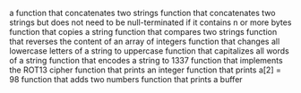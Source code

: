 a function that concatenates two strings
function that concatenates two strings but does not need to be null-terminated if it contains n or more bytes
function that copies a string
function that compares two strings
function that reverses the content of an array of integers
function that changes all lowercase letters of a string to uppercase
function that capitalizes all words of a string
function that encodes a string to 1337
function that implements the ROT13 cipher
function that prints an integer
function that prints a[2] = 98
function that adds two numbers
function that prints a buffer
